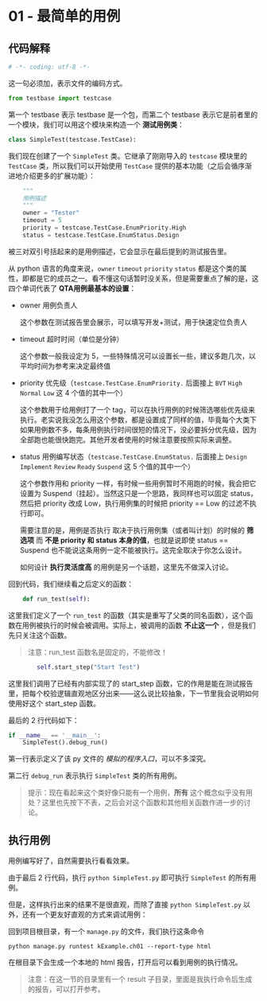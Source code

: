 # 01 - 最简单的用例

## 代码解释

```python
# -*- coding: utf-8 -*-
```

这一句必须加，表示文件的编码方式。

```python
from testbase import testcase
```

第一个 testbase 表示 testbase 是一个包，而第二个 testbase 表示它是前者里的一个模块，我们可以用这个模块来构造一个 **测试用例类**：

```python
class SimpleTest(testcase.TestCase):
```

我们现在创建了一个 `SimpleTest` 类。它继承了刚刚导入的 `testcase` 模块里的 `TestCase` 类，所以我们可以开始使用 `TestCase` 提供的基本功能（之后会循序渐进地介绍更多的扩展功能）：

```python
    """
    用例描述
    """
    owner = "Tester"
    timeout = 5
    priority = testcase.TestCase.EnumPriority.High
    status = testcase.TestCase.EnumStatus.Design
```

被三对双引号括起来的是用例描述，它会显示在最后提到的测试报告里。

从 python 语言的角度来说，`owner` `timeout` `priority` `status` 都是这个类的属性，即都是它的成员之一。看不懂这句话暂时没关系，但是需要重点了解的是，这四个单词代表了 **QTA用例最基本的设置**：

- owner 用例负责人

    这个参数在测试报告里会展示，可以填写开发+测试，用于快速定位负责人
    
- timeout 超时时间（单位是分钟）

    这个参数一般我设定为 5，一些特殊情况可以设置长一些，建议多跑几次，以平均时间为参考来决定最终值

- priority 优先级（`testcase.TestCase.EnumPriority.` 后面接上 `BVT` `High` `Normal` `Low` 这 4 个值的其中一个）

    这个参数用于给用例打了一个 tag，可以在执行用例的时候筛选哪些优先级来执行。老实说我没怎么用这个参数，都是设置成了同样的值，毕竟每个大类下如果用例数不多，每条用例执行时间很短的情况下，没必要拆分优先级，因为全部跑也能很快跑完。其他开发者使用的时候注意要按照实际来调整。

- status 用例编写状态（`testcase.TestCase.EnumStatus.` 后面接上 `Design` `Implement` `Review` `Ready` `Suspend` 这 5 个值的其中一个）

    这个参数作用和 priority 一样，有时候一些用例暂时不用跑的时候，我会把它设置为 Suspend（挂起）。当然这只是一个思路，我同样也可以固定 status，然后把 priority 改成 Low，执行用例集的时候把 priority == Low 的过滤不执行即可。
    
    需要注意的是，用例是否执行 取决于执行用例集（或者叫计划）的时候的 **筛选项** 而 **不是 priority 和 status 本身的值**，也就是说即使 status == Suspend 也不能说这条用例一定不能被执行。这完全取决于你怎么设计。
    
    如何设计 **执行灵活度高** 的用例是另一个话题，这里先不做深入讨论。
    
回到代码，我们继续看之后定义的函数：

```python
    def run_test(self):
```

这里我们定义了一个 `run_test` 的函数（其实是重写了父类的同名函数），这个函数在用例被执行的时候会被调用。实际上，被调用的函数 **不止这一个** ，但是我们先只关注这个函数。

> 注意：run_test 函数名是固定的，不能修改！
    
```python
        self.start_step("Start Test")
```

这里我们调用了已经有内部实现了的 start_step 函数，它的作用是能在测试报告里，把每个校验逻辑直观地区分出来——这么说比较抽象，下一节里我会说明如何使用好这个 start_step 函数。

最后的 2 行代码如下：

```python
if __name__ == '__main__':
    SimpleTest().debug_run()
```

第一行表示定义了该 py 文件的 *模拟的程序入口*，可以不多深究。

第二行 `debug_run` 表示执行 `SimpleTest` 类的所有用例。

> 提示：现在看起来这个类好像只能有一个用例，**所有** 这个概念似乎没有用处？这里也先按下不表，之后会对这个函数和其他相关函数作进一步的讨论。


## 执行用例

用例编写好了，自然需要执行看看效果。

由于最后 2 行代码，执行 `python SimpleTest.py` 即可执行 `SimpleTest` 的所有用例。

但是，这样执行出来的结果不是很直观，而除了直接 `python SimpleTest.py` 以外，还有一个更友好直观的方式来调试用例：

回到项目根目录，有一个 `manage.py` 的文件，我们执行这条命令

`python manage.py runtest kExample.ch01 --report-type html`

在根目录下会生成一个本地的 html 报告，打开后可以看到用例的执行情况。

> 注意：在这一节的目录里有一个 result 子目录，里面是我执行命令后生成的报告，可以打开参考。

